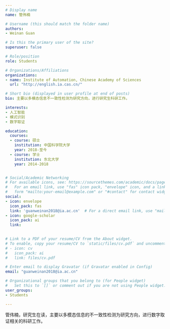 ```yaml
---
# Display name
name: 管伟楠

# Username (this should match the folder name)
authors:
- Weinan Guan

# Is this the primary user of the site?
superuser: false

# Role/position
role: Students

# Organizations/Affiliations
organizations:
- name: Institute of Automation, Chinese Academy of Sciences
  url: "http://english.ia.cas.cn/"

# Short bio (displayed in user profile at end of posts)
bio: 主要以多模态信息不一致性检测为研究方向，进行研究生科研工作。

interests:
- 人工智能
- 模式识别
- 数字取证

education:
  courses:
  - course: 硕士
    institution: 中国科学院大学
    year: 2018-至今
  - course: 学士
    institution: 东北大学
    year: 2014-2018


# Social/Academic Networking
# For available icons, see: https://sourcethemes.com/academic/docs/page-builder/#icons
#   For an email link, use "fas" icon pack, "envelope" icon, and a link in the
#   form "mailto:your-email@example.com" or "#contact" for contact widget.
social:
- icon: envelope
  icon_pack: fas
  link: 'guanweinan2018@ia.ac.cn'  # For a direct email link, use "mailto:test@example.org".
- icon: google-scholar
  icon_pack: ai
  link: 
  

# Link to a PDF of your resume/CV from the About widget.
# To enable, copy your resume/CV to `static/files/cv.pdf` and uncomment the lines below.
# - icon: cv
#   icon_pack: ai
#   link: files/cv.pdf

# Enter email to display Gravatar (if Gravatar enabled in Config)
email: "guanweinan2018@ia.ac.cn"

# Organizational groups that you belong to (for People widget)
#   Set this to `[]` or comment out if you are not using People widget.
user_groups:
- Students

---
```

管伟楠，研究生在读，主要以多模态信息的不一致性检测为研究方向，进行数字取证相关的科研工作。